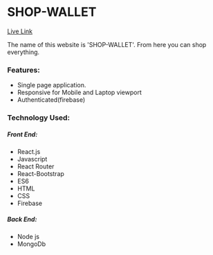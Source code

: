 # SHOP-WALLET

[Live Link]()


The name of this website is 'SHOP-WALLET'. From here you can shop everything. 



### Features:

- Single page application.
- Responsive for Mobile and Laptop viewport
- Authenticated(firebase)

### Technology Used:
##### Front End:

- React.js
- Javascript
- React Router
- React-Bootstrap
- ES6
- HTML
- CSS
- Firebase

##### Back End:
- Node js
- MongoDb

